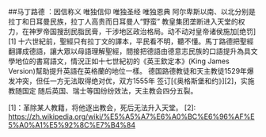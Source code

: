 

##马丁路德 ：因信称义  唯独信仰 唯独圣经 唯独恩典
阿尔卑斯以南、以北分别是拉丁和日耳曼民族，拉丁人高贵而日耳曼人“野蛮”
教皇集团垄断进入天堂的权力，在神罗帝国搜刮民脂民膏，干涉地区政治格局。动不动对皇帝诸侯施加[绝罚][1]
十六世紀前，聖經只有拉丁文的譯本，平民看不明，聽不懂。馬丁路德把聖經翻譯成德語，讓大眾以母語理解聖經，間接把德語由德意志民族的口語提升為具文學地位的書寫語文，情況正如十七世紀初的《英王欽定本》(King James Version)幫助提升英語在英格蘭的地位一樣。
德国路德教徒和天主教徒1529年爆发冲突，但任一方无法取得绝对优，双方1555年 签订[《奥格斯堡和约》][2]，实施教随国定
随后英国、瑞士等国纷纷效法，天主教会四分五裂。



[1]：革除某人教籍，将他逐出教会，死后无法升入天堂。
[2]: https://zh.wikipedia.org/wiki/%E5%A5%A7%E6%A0%BC%E6%96%AF%E5%A0%A1%E5%92%8C%E7%B4%84
